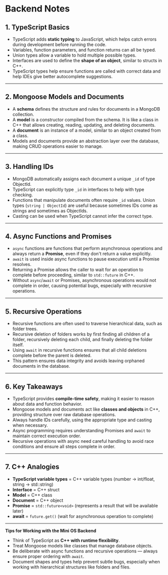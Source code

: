 # Backend Notes

## 1. TypeScript Basics

- TypeScript adds **static typing** to JavaScript, which helps catch errors during development before running the code.
- Variables, function parameters, and function returns can all be typed.
- Union types allow a variable to hold multiple possible types.
- Interfaces are used to define the **shape of an object**, similar to structs in C++.
- TypeScript types help ensure functions are called with correct data and help IDEs give better autocomplete suggestions.

---

## 2. Mongoose Models and Documents

- A **schema** defines the structure and rules for documents in a MongoDB collection.
- A **model** is a constructor compiled from the schema. It is like a class in C++ that allows creating, reading, updating, and deleting documents.
- A **document** is an instance of a model, similar to an object created from a class.
- Models and documents provide an abstraction layer over the database, making CRUD operations easier to manage.

---

## 3. Handling IDs

- MongoDB automatically assigns each document a unique `_id` of type ObjectId.
- TypeScript can explicitly type `_id` in interfaces to help with type checking.
- Functions that manipulate documents often require `_id` values. Union types (`string | ObjectId`) are useful because sometimes IDs come as strings and sometimes as ObjectIds.
- Casting can be used when TypeScript cannot infer the correct type.

---

## 4. Async Functions and Promises

- `async` functions are functions that perform asynchronous operations and always return a **Promise**, even if they don't return a value explicitly.
- `await` is used inside async functions to pause execution until a Promise resolves.
- Returning a Promise allows the caller to wait for an operation to complete before proceeding, similar to `std::future` in C++.
- Without `async`/`await` or Promises, asynchronous operations would not complete in order, causing potential bugs, especially with recursive operations.

---

## 5. Recursive Operations

- Recursive functions are often used to traverse hierarchical data, such as folder trees.
- Recursive deletion of folders works by first finding all children of a folder, recursively deleting each child, and finally deleting the folder itself.
- Using `await` in recursive functions ensures that all child deletions complete before the parent is deleted.
- This pattern ensures data integrity and avoids leaving orphaned documents in the database.

---

## 6. Key Takeaways

- TypeScript provides **compile-time safety**, making it easier to reason about data and function behavior.
- Mongoose models and documents act like **classes and objects** in C++, providing structure over raw database operations.
- Always handle IDs carefully, using the appropriate type and casting when necessary.
- Async programming requires understanding Promises and `await` to maintain correct execution order.
- Recursive operations with async need careful handling to avoid race conditions and ensure all steps complete in order.

---

## 7. C++ Analogies

- **TypeScript variable types** = C++ variable types (number → int/float, string → std::string)
- **Interface** = C++ struct
- **Model** = C++ class
- **Document** = C++ object
- **Promise<void>** = `std::future<void>` (represents a result that will be available later)
- **await** = `future.get()` (wait for asynchronous operation to complete)

---

**Tips for Working with the Mini OS Backend**

- Think of TypeScript as **C++ with runtime flexibility**.
- Treat Mongoose models like classes that manage database objects.
- Be deliberate with async functions and recursive operations — always ensure proper ordering with `await`.
- Document shapes and types help prevent subtle bugs, especially when working with hierarchical structures like folders and files.
